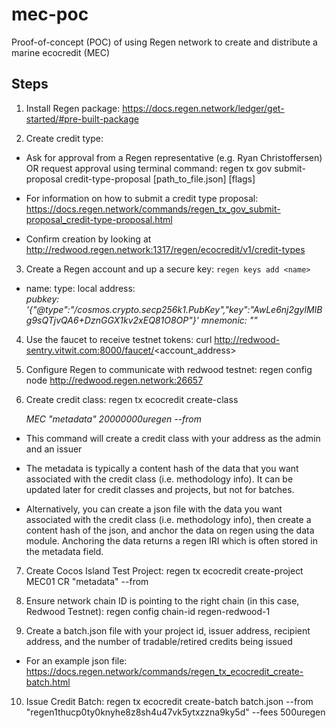 # mec-poc

Proof-of-concept (POC) of using Regen network to create and distribute a marine ecocredit (MEC)

## Steps

1. Install Regen package: https://docs.regen.network/ledger/get-started/#pre-built-package

2. Create credit type:

  - Ask for approval from a Regen representative (e.g. Ryan Christoffersen) OR request approval using terminal command: regen tx gov submit-proposal credit-type-proposal [path_to_file.json] [flags]

  - For information on how to submit a credit type proposal: https://docs.regen.network/commands/regen_tx_gov_submit-proposal_credit-type-proposal.html

  - Confirm creation by looking at http://redwood.regen.network:1317/regen/ecocredit/v1/credit-types

3. Create a Regen account and up a secure key: `regen keys add <name>`

  - name: <name>
    type: local
    address: <address>
    pubkey: '{"@type":"/cosmos.crypto.secp256k1.PubKey","key":"AwLe6nj2gylMIBg9sQTjvQA6+DznGGX1kv2xEQ81O8OP"}'
    mnemonic: ""

4. Use the faucet to receive testnet tokens: curl http://redwood-sentry.vitwit.com:8000/faucet/<account_address>
  
5. Configure Regen to communicate with redwood testnet: regen config node http://redwood.regen.network:26657
  
6. Create credit class: regen tx ecocredit create-class <address> MEC "metadata" 20000000uregen --from <address>
  
  - This command will create a credit class with your address as the admin and an issuer
  
  - The metadata is typically a content hash of the data that you want associated with the credit class (i.e. methodology info). It can be updated later       for credit classes and projects, but not for batches.

  - Alternatively, you can create a json file with the data you want associated with the credit class (i.e. methodology info), then create a content hash       of the json, and anchor the data on regen using the data module. Anchoring the data returns a regen IRI which is often stored in the metadata field.

7. Create Cocos Island Test Project: regen tx ecocredit create-project MEC01 CR "metadata" --from <address>
  
8. Ensure network chain ID is pointing to the right chain (in this case, Redwood Testnet): regen config chain-id regen-redwood-1

9. Create a batch.json file with your project id, issuer address, recipient address, and the number of tradable/retired credits being issued
  - For an example json file: https://docs.regen.network/commands/regen_tx_ecocredit_create-batch.html

10. Issue Credit Batch: regen tx ecocredit create-batch batch.json --from "regen1thucp0ty0knyhe8z8sh4u47vk5ytxzzna9ky5d" --fees 500uregen




